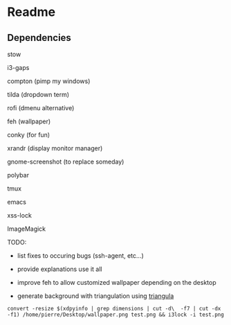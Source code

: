 # Readme 

## Dependencies

stow 

i3-gaps

compton (pimp my windows)

tilda (dropdown term)

rofi (dmenu alternative)

feh (wallpaper)

conky (for fun)

xrandr (display monitor manager)

gnome-screenshot (to replace someday)

polybar

tmux

emacs 

xss-lock

ImageMagick

TODO:

- list fixes to occuring bugs (ssh-agent, etc...)

- provide explanations use it all

- improve feh to allow customized wallpaper depending on the desktop 

- generate background with triangulation using [triangula](https://github.com/RH12503/triangula)

`convert -resize $(xdpyinfo | grep dimensions | cut -d\  -f7 | cut -dx -f1) /home/pierre/Desktop/wallpaper.png test.png && i3lock -i test.png`
